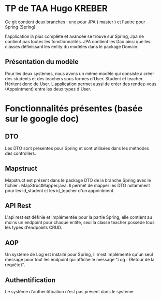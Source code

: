 # TP de TAA Hugo KREBER

Ce git contient deux branches : une pour JPA ( master ) et l'autre pour Spring (Spring).

l'application la plus complète et avancée se trouve sur Spring, Jpa ne contient pas toutes les fonctionnalités.
JPA contient les Dao ainsi que les classes définissant les entity du modèles dans le package Domain.

## Présentation du modèle

Pour les deux systèmes, nous avons un même modèle qui consiste à créer des students et des teachers sous formes d'User.
Student et teacher Héritent donc de User. L'application permet aussi de créer des rendez-vous (Appointment) entre les deux types d'User.


# Fonctionnalités présentes (basée sur le google doc)

## DTO

Les DTO sont présentes pour Spring et sont utilisées dans les méthodes des controllers.

## Mapstruct

Mapstruct est présent dans le package DTO de la branche Spring avec le fichier : MapStructMapper.java.
Il permet de mapper les DTO notamment pour les id_student et les id_teacher d'un appointment.

## API Rest

L'api rest est définie et implémentée pour la partie Spring, elle contient au moins un endpoint pour chaque entité, seul la classe teacher possède tous les types d'endpoints CRUD.

## AOP

Un système de Log est installé pour Spring, Il n'est implémenté qu'un seul message pour tout les endpoint qui affiche le message "Log : {Retour de la requête}".

## Authentification

Le système d'authentification n'est pas présent dans le système.